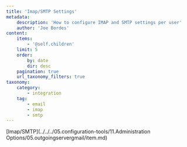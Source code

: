 ```yaml
---
title: 'Imap/SMTP Settings'
metadata:
    description: 'How to configure IMAP and SMTP settings per user'
    author: 'Joe Bordes'
content:
    items:
        - '@self.children'
    limit: 5
    order:
        by: date
        dir: desc
    pagination: true
    url_taxonomy_filters: true
taxonomy:
    category:
        - integration
    tag:
        - email
        - imap
        - smtp
---
```


[Imap/SMTP](../../../05.configuration-tools/11.Administration Options/05.outgoingservergmail/item.md)
